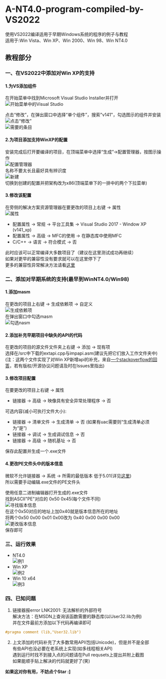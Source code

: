 # A-NT4.0-program-compiled-by-VS2022
使用VS2022编译适用于早期Windows系统的程序的例子与教程   
适用于:Win Vista、Win XP、Win 2000、Win 98、Win NT4.0   

## 教程部分
### 一、在VS2022中添加对Win XP的支持

#### 1.为VS添加组件
在开始菜单中找到Microsoft Visual Studio Installer并打开   
![开始菜单中的Visual Studio](https://github.com/dp495/A-NT4.0-program-compiled-by-VS2022/blob/main/Pictures/open%20vs%20installer.png)

点击“修改”，在弹出窗口中选择“单个组件”，搜索"v141"，勾选图示的组件并安装   
![点击“修改”](https://github.com/dp495/A-NT4.0-program-compiled-by-VS2022/blob/main/Pictures/add%20packs_1.png)  
![需要的条目](https://github.com/dp495/A-NT4.0-program-compiled-by-VS2022/blob/main/Pictures/add%20packs_2.png)  
   

#### 2.为项目添加支持WinXP的配置   
安装完成后打开要编译的项目，在顶端菜单中选择“生成”->配置管理器，按图示操作  
![配置管理器](https://github.com/dp495/A-NT4.0-program-compiled-by-VS2022/blob/main/Pictures/settings_1.png)  
名称不要太长且最好具有辨识度  
![新建](https://github.com/dp495/A-NT4.0-program-compiled-by-VS2022/blob/main/Pictures/settings_2.png)  
切换到创建的配置并把架构改为x86(顶端菜单下的一排中的两个下拉菜单)  
   

#### 3.修改该配置   
在旁侧的解决方案资源管理器在要更改的项目上右键 -> 属性  
![属性](https://github.com/dp495/A-NT4.0-program-compiled-by-VS2022/blob/main/Pictures/settings_3.png)
- 配置属性 -> 常规 -> 平台工具集 -> Visual Studio 2017 - Window XP (v141_xp)   
- 配置属性 -> 高级 -> MFC的使用 -> 在静态库中使用MFC  
- C/C++ -> 语言 -> 符合模式 -> 否  
   
   
此时应该可以正常编译大多数项目了（建议在这里测试成功再继续）  
如果对更早的兼容性没有要求就可以在这里停下了   
更多的兼容性异常解决方法请看[这里](https://blog.csdn.net/chy555chy/article/details/123399974)  

### 二、添加对早期系统的支持(最早到WinNT4.0/Win98)

#### 1.添加masm   
在更改的项目上右键 -> 生成依赖项 -> 自定义   
![生成依赖项](https://github.com/dp495/A-NT4.0-program-compiled-by-VS2022/blob/main/Pictures/settings_4.png)   
在弹出窗口中勾选masm   
![勾选nasm](https://github.com/dp495/A-NT4.0-program-compiled-by-VS2022/blob/main/Pictures/settings_5.png)   
   

#### 2.添加补充早期项目中缺失的API的代码   
在更改的项目的源文件文件夹上右键 -> 添加 -> 现有项   
选择在/src中下载的extapi.cpp与impapi.asm(建议先把它们放入工作文件夹中)   
(注：这两个文件实现了对Win XP新增api的补充，来自[一个stackoverflow的回答](https://stackoverflow.com/questions/19516796/visual-studio-2012-win32-project-targeting-windows-2000)，若有版权/开源协议问题请及时在Issues里指出)   
   

#### 3.修改项目配置   
在要更改的项目上右键 -> 属性   
- 链接器 -> 高级 -> 映像具有安全异常处理程序 -> 否  
 
可选内容(减小可执行文件大小):   
- 链接器 -> 清单文件 -> 生成清单 -> 否 (如果有uac需要则“生成清单必须为“是”)   
- 链接器 -> 调试 -> 生成调试信息 -> 否   
- 链接器 -> 高级 -> 随机基址 -> 否   

保存此配置并生成一个.exe文件   
   

#### 4.更改PE文件头中的版本信息   
微软不允许链接器 -> 系统 -> 所需的最低版本 低于5.01(详见[这里](https://docs.microsoft.com/en-us/cpp/build/reference/subsystem-specify-subsystem?view=msvc-170))   
所以需要手动编辑.exe文件的PE文件头   

使用任意二进制编辑器打开生成的.exe文件   
找到ASCII"PE"对应的 0x50 0x45(每个文件不同)   
![寻找版本信息](https://github.com/dp495/A-NT4.0-program-compiled-by-VS2022/blob/main/Pictures/edit_1.png)   
在这个0x50对应的地址上加0x40就是版本信息所在的地址   
将两个0x50 0x00 0x01 0x00改为 0x40 0x00 0x00 0x00   
![更改版本信息](https://github.com/dp495/A-NT4.0-program-compiled-by-VS2022/blob/main/Pictures/edit_2.png)   
保存即可   
   

### 三、运行效果   

- NT4.0   
![例1](https://github.com/dp495/A-NT4.0-program-compiled-by-VS2022/blob/main/Pictures/results_1.png)   
- Win XP   
![例2](https://github.com/dp495/A-NT4.0-program-compiled-by-VS2022/blob/main/Pictures/results_2.png)    
- Win 10 x64   
![例3](https://github.com/dp495/A-NT4.0-program-compiled-by-VS2022/blob/main/Pictures/results_3.png)   
   

### 四、已知问题

1. 链接器报error LNK2001: 无法解析的外部符号   
解决方法：在MSDN上查询该函数需要的静态库(以User32.lib为例)   
并在文件最前方添加以下代码再编译即可   
~~~c++
#pragma comment (lib,"User32.lib")
~~~
      

2. 上文添加的代码补充了大多数常用API(包括Unicode)，但是并不是全部   
有些API也没必要在老系统上实现(如多线程相关API)   
遇到运行时找不到接入点的问题请在Pull requsets上提出并附上截图   
如果能顺手贴上解决的代码就更好了(笑)  
   
**如果这对你有用，不妨点个Star :]**   
